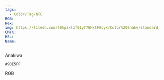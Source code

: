 ```yaml
---
tags:
  - Color/Tag/NTC
RGB:
Hex:
img: https://filedn.com/l0hpzxl1f01yT7GHxtF8cyk/Color%20Snake/standard_csv_to_svg/%23/9DE5FF.svg
CMYK:
HSL:
Name:
---
```

Anakiwa
```palette
#9DE5FF
```
RGB
